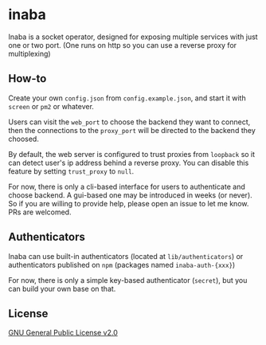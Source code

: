 # inaba
Inaba is a socket operator, designed for exposing multiple services with just one or two port. 
(One runs on http so you can use a reverse proxy for multiplexing)

## How-to
Create your own `config.json` from `config.example.json`, and start it with `screen` or `pm2` or whatever.

Users can visit the `web_port` to choose the backend they want to connect, then the connections to the 
`proxy_port` will be directed to the backend they choosed.

By default, the web server is configured to trust proxies from `loopback` so it can detect user's ip address
behind a reverse proxy. You can disable this feature by setting `trust_proxy` to `null`.

For now, there is only a cli-based interface for users to authenticate and choose backend. A gui-based one 
may be introduced in weeks (or never). So if you are willing to provide help, please open an issue to let me
know. PRs are welcomed.

## Authenticators
Inaba can use built-in authenticators (located at `lib/authenticators`) or authenticators published on `npm` 
(packages named `inaba-auth-{xxx}`)

For now, there is only a simple key-based authenticator (`secret`), but you can build your own base on that.

## License
[GNU General Public License v2.0](LICENSE)
